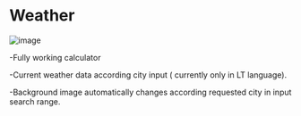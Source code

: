 # Weather

![image](https://user-images.githubusercontent.com/88852500/160772250-f2762e54-4743-4718-b498-7017636854e9.png)

-Fully working calculator 

-Current weather data according city input ( currently only in LT language).

-Background image automatically changes according requested city in input search range.
